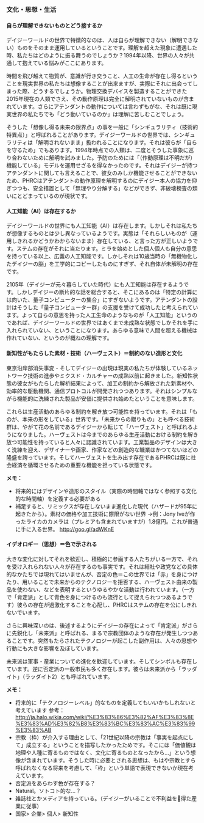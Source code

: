 ### 文化・思想・生活

#### 自らが理解できないものとどう接するか

デイジーワールドの世界で特徴的なのは、人は自らが理解できない（解明できない）ものをそのまま運用しているということです。理解を超えた現象に遭遇した時、私たちはどのように振る舞うのでしょうか？1994年以降、世界の人々が共通して抱えている悩みがここにあります。

時間を飛び越えて物質が、意識が行き交うこと、人工の生命が存在し得るということを現実世界の私たちは想像することが出来ますが、実際にそれに出会ってしまった際、どうするでしょうか。物理交換デバイスを製造することができた2015年現在の人類でさえ、その動作原理は完全に解明されていないものが含まれています。さらにアテンダントの動作については言わずもがな、それは既に現実世界の私たちでも「どう動いているのか」は理解に苦しむことでしょう。

そうした「想像し得る未来の限界点」の事を一般に「シンギュラリティ（技術的特異点）」と呼ばれることがあります。デイジーワールドの世界では、シンギュラリティは「解明されないまま」扱われることになります。それは彼らが「自らを守るため」でもあります。1994年時点での人類は、二度とそうした事象に巡り合わないために解明を試みました。予防のためには「（作動原理は不明だが）機能している」モデルを運用せざるを得なかったのです。それはデイジーが持つアテンダントに関しても言えることで、彼女のみしか機能させることができないため、PHRCはアテンダントの動作原理を解明するのにデイジー本人の協力を仰ぎつつも、安全措置として「無理やり分解する」などができず、非破壊検査の類いにとどまっているのが現状です。 

#### 人工知能（AI）は存在するか

デイジーワールドの世界にも人工知能（AI）は存在します。しかしそれは私たちが想像するものとは少し異なっているようです。実態は「それらしいものが（運用しきれるかどうかわからないまま）存在している、と言った方が正しいようです。ステムの存在がそれに当たります。ミラを始めとした個人個人も自分の意思を持っている以上、広義の人工知能です。しかしそれは10歳当時の「無機物化したデイジーの脳」を工学的にコピーしたものにすぎず、それ自体が未解明の存在です。

2105年（デイジーが元々暮らしていた時代）にも人工知能は存在するようです。しかしデイジーの断片的な話を総合すると、そこにあるのは「特定の計算には向いた、量子コンピューターの集合」にすぎないようです。アテンダントの設計はそうした「量子コンピューター群」の支援を受けて成功したと考えられています。よって自らの意思を持った人工生命のようなものが「人工知能」というのであれば、デイジーワールドの世界ではあくまで未成熟な状態でしかそれを手に入れられていない、ということになります。あらゆる意味で人間を超える機械は作れていない、というのが概ねの理解です。

#### 新知性がもたらした素材・技術（ハーヴェスト）＝制約のない造形と文化

東京沿岸部消失事変・そしてデイジーの出現は現実の私たちが体験しているネットワーク技術の進歩やミクスド・カルチャーの成熟以前に起きました。新知性状態の彼女がもたらした解析結果によって、加工の制約から解放された新素材や、効率的な駆動機関、通信プロトコルが開発されつつあります。それはシンプルながら機能的に洗練された製品が安価に提供され始めたということを意味します。

これらは生産活動のあらゆる制約を解き放つ可能性を持っています。それは「ものが、本来の形をしている」世界です。「未来からの贈りもの」とも呼べる技術群は、やがて花の名前であるデイジーから転じて「ハーヴェスト」と呼ばれるようになりました。ハーヴェストは今までのあらゆる生産活動における制約を解き放つ可能性を持っていると人々に認識されています。工業製品のデザインは大きく洗練を迎え、デザイナーや画家、作家などの創造的な職業はかつてないほどの隆盛を誇っています。そしてハーヴェストを生み出す存在であるPHRCは既に社会経済を循環させるための重要な機能を担っている状態です。

**メモ：**

- 将来的にはデザインや造形のスタイル（実際の時間軸ではなく参照する文化的な時間軸）を定義する必要がある
- 補足すると、リミックスが存在しないまま進化した現代（ハザードが95年に起きたから）。素材の価格や加工技術に際限がない世界
→例：Jony Iveが作ったライカのカメラは（プレミアも含まれていますが）1.8億円。これが普通に手に入る世界。
<http://goo.gl/adWKnE>

#### イデオロギー（思想）＝色で示される

大きな変化に対してそれを歓迎し、積極的に参画する人たちがいる一方で、それを受け入れられない人々が存在するのも事実です。それは結社や政党などの具体的なかたちでは現れてはいませんが、否定の色＝この世界では「赤」を身につけたり、用いることで未来からのテクノロジーを拒否する、ハーヴェスト由来の製品を使わない、などを表明するというゆるやかな活動は行われています。（一方で「肯定派」として青色を身につけるのも流行として捉えられつつあるようです）彼らの存在が過激化することを心配し、PHRCはステムの存在を公にしきれないでいます。

さらに興味深いのは、後述するようにデイジーの存在によって「肯定派」がさらに先鋭化し「未来派」と呼ばれる、まるで宗教団体のような存在が発生しつつあることです。突然もたらされたテクノロジーが起こした副作用は、人々の思想や行動にも大きな影響を及ぼしています。

未来派は軍事・産業についての進化を歓迎しています。そしてシンボルも存在しています。逆に否定派の一般市民も多く存在します。彼らは未来派から「ラッダイト」（ラッダイト2）とも呼ばれています。

**メモ：**

- 将来的に「テクノロジーレベル」的なものを定義してもいいかもしれないと考えています
参考： <http://ja.halo.wikia.com/wiki/%E3%83%86%E3%82%AF%E3%83%8E%E3%83%AD%E3%82%B8%E3%83%BC%E3%83%AC%E3%83%99%E3%83%AB>
- 宗教（枠）が介入する理由として、「21世紀以降の宗教は「事実を起点にして」成立する」ということを描写したかったためです。そこには「価値観は地理や人種に寄るものではなく、文化に寄るものとなったから…」という想像が含まれています。そうした時に必要とされる思想は、もはや宗教とすら呼ばれなくなる将来を考慮して、「枠」という単語で表現できないか現在考えています。
- 否定派をあらわす色が存在する？
- Natural。ソトコト的な…？
- 雑誌社とかメディアを持っている。（デイジーがいることで不利益を得た産業に従事）
- 国家> 企業> 個人> 新知性
